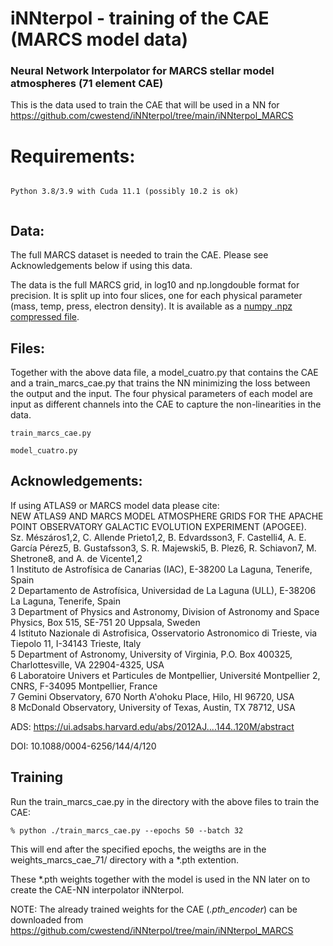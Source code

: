 # iNNterpol - training of the CAE (MARCS model data)
### Neural Network Interpolator for MARCS stellar model atmospheres (71 element CAE)


This is the data used to train the CAE that will be used in a NN for https://github.com/cwestend/iNNterpol/tree/main/iNNterpol_MARCS


# Requirements:


```

Python 3.8/3.9 with Cuda 11.1 (possibly 10.2 is ok)


```
## Data:

The full MARCS dataset is needed to train the CAE. Please see Acknowledgements below if using this data.

The data is the full MARCS grid, in log10 and np.longdouble format for precision. It is split up into four slices, one
for each physical parameter (mass, temp, press, electron density). It is available as a
[numpy .npz compressed file](https://cloud.iac.es/index.php/s/aEBE2dAao4Wc6JF). 

## Files:

Together with the above data file, a model_cuatro.py that contains the CAE and a train_marcs_cae.py that trains 
the NN minimizing the loss between the output and the input. The four physical parameters of each model 
are input as different channels into the CAE to capture the non-linearities in the data. 

```
train_marcs_cae.py 

model_cuatro.py

```

## Acknowledgements:

If using ATLAS9 or MARCS model data please cite:   
NEW ATLAS9 AND MARCS MODEL ATMOSPHERE GRIDS FOR THE APACHE POINT OBSERVATORY GALACTIC EVOLUTION EXPERIMENT (APOGEE).  
 Sz. Mészáros1,2, C. Allende Prieto1,2, B. Edvardsson3, F. Castelli4, A. E. García Pérez5, B. Gustafsson3, S. R. Majewski5, B. Plez6, R. Schiavon7, M. Shetrone8, and A. de Vicente1,2  
1 Instituto de Astrofísica de Canarias (IAC), E-38200 La Laguna, Tenerife, Spain  
2 Departamento de Astrofísica, Universidad de La Laguna (ULL), E-38206 La Laguna, Tenerife, Spain  
3 Department of Physics and Astronomy, Division of Astronomy and Space Physics, Box 515, SE-751 20 Uppsala, Sweden  
4 Istituto Nazionale di Astrofisica, Osservatorio Astronomico di Trieste, via Tiepolo 11, I-34143 Trieste, Italy  
5 Department of Astronomy, University of Virginia, P.O. Box 400325, Charlottesville, VA 22904-4325, USA  
6 Laboratoire Univers et Particules de Montpellier, Université Montpellier 2, CNRS, F-34095 Montpellier, France  
7 Gemini Observatory, 670 North A'ohoku Place, Hilo, HI 96720, USA  
8 McDonald Observatory, University of Texas, Austin, TX 78712, USA  

ADS: https://ui.adsabs.harvard.edu/abs/2012AJ....144..120M/abstract

DOI: 10.1088/0004-6256/144/4/120

## Training

Run the train_marcs_cae.py in the directory with the above files to train the CAE:

```
% python ./train_marcs_cae.py --epochs 50 --batch 32

```

This will end after the specified epochs, the weigths are in the weights_marcs_cae_71/ directory
with a *.pth extention.

These *.pth weights together with the model is used in the NN later on to create the CAE-NN interpolator 
iNNterpol. 

NOTE: The already trained weights for the CAE (*.pth_encoder*) can be downloaded 
from https://github.com/cwestend/iNNterpol/tree/main/iNNterpol_MARCS



